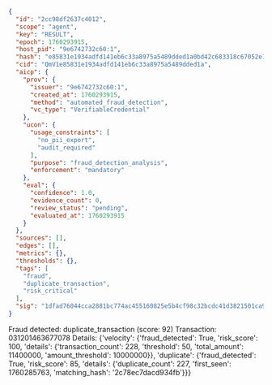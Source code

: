 ```json
{
  "id": "2cc98df2637c4012",
  "scope": "agent",
  "key": "RESULT",
  "epoch": 1760293915,
  "host_pid": "9e6742732c60:1",
  "hash": "e85831e1934adfd141eb6c33a8975a5489dded1a0bd42c683318c67052e10dc2",
  "cid": "QmV1e85831e1934adfd141eb6c33a8975a5489dded1a",
  "aicp": {
    "prov": {
      "issuer": "9e6742732c60:1",
      "created_at": 1760293915,
      "method": "automated_fraud_detection",
      "vc_type": "VerifiableCredential"
    },
    "ucon": {
      "usage_constraints": [
        "no_pii_export",
        "audit_required"
      ],
      "purpose": "fraud_detection_analysis",
      "enforcement": "mandatory"
    },
    "eval": {
      "confidence": 1.0,
      "evidence_count": 0,
      "review_status": "pending",
      "evaluated_at": 1760293915
    }
  },
  "sources": [],
  "edges": [],
  "metrics": {},
  "thresholds": {},
  "tags": [
    "fraud",
    "duplicate_transaction",
    "risk_critical"
  ],
  "sig": "1dfad76044cca2881bc774ac455160825e5b4cf98c32bcdc41d3821501ca9bbd"
}
```

Fraud detected: duplicate_transaction (score: 92)
Transaction: 031201463677078
Details: {'velocity': {'fraud_detected': True, 'risk_score': 100, 'details': {'transaction_count': 228, 'threshold': 50, 'total_amount': 11400000, 'amount_threshold': 10000000}}, 'duplicate': {'fraud_detected': True, 'risk_score': 85, 'details': {'duplicate_count': 227, 'first_seen': 1760285763, 'matching_hash': '2c78ec7dacd934fb'}}}